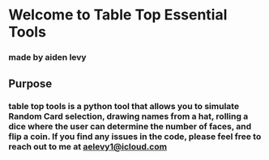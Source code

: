 # Welcome to Table Top Essential Tools
### made by aiden levy

## Purpose
### table top tools is a python tool that allows you to simulate Random Card selection, drawing names from a hat, rolling a dice where the user can determine the number of faces, and flip a coin. If you find any issues in the code, please feel free to reach out to me at aelevy1@icloud.com

